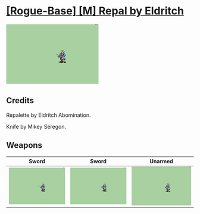 # [\[Rogue-Base\] \[M\] Repal by Eldritch](./)

<img src="./1.%20Sword/Sword_000.png" alt="[Rogue-Base] [M] Repal by Eldritch standing" />

## Credits

Repalette by Eldritch Abomination.

Knife by Mikey Séregon.

## Weapons


|Sword |Sword |Unarmed |
|  :---: | :---: | :---: |
| <img alt="Sword animation" src="./1.%20Sword/Sword.gif" /> | <img alt="Sword animation" src="./1.%20Sword%20(Knife)/Sword.gif" /> | <img alt="Unarmed animation" src="./8.%20Unarmed/Unarmed.gif" /> |
